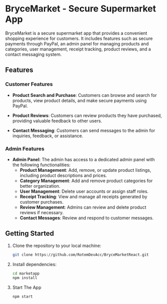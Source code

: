 <!-- # Getting Started with Create React App

This project was bootstrapped with [Create React App](https://github.com/facebook/create-react-app), using the [Redux](https://redux.js.org/) and [Redux Toolkit](https://redux-toolkit.js.org/) TS template.

## Available Scripts

In the project directory, you can run:

### `npm start`

Runs the app in the development mode.\
Open [http://localhost:3000](http://localhost:3000) to view it in the browser.

The page will reload if you make edits.\
You will also see any lint errors in the console.

### `npm test`

Launches the test runner in the interactive watch mode.\
See the section about [running tests](https://facebook.github.io/create-react-app/docs/running-tests) for more information.

### `npm run build`

Builds the app for production to the `build` folder.\
It correctly bundles React in production mode and optimizes the build for the best performance.

The build is minified and the filenames include the hashes.\
Your app is ready to be deployed!

See the section about [deployment](https://facebook.github.io/create-react-app/docs/deployment) for more information.

### `npm run eject`

**Note: this is a one-way operation. Once you `eject`, you can’t go back!**

If you aren’t satisfied with the build tool and configuration choices, you can `eject` at any time. This command will remove the single build dependency from your project.

Instead, it will copy all the configuration files and the transitive dependencies (webpack, Babel, ESLint, etc) right into your project so you have full control over them. All of the commands except `eject` will still work, but they will point to the copied scripts so you can tweak them. At this point you’re on your own.

You don’t have to ever use `eject`. The curated feature set is suitable for small and middle deployments, and you shouldn’t feel obligated to use this feature. However we understand that this tool wouldn’t be useful if you couldn’t customize it when you are ready for it.

## Learn More

You can learn more in the [Create React App documentation](https://facebook.github.io/create-react-app/docs/getting-started).

To learn React, check out the [React documentation](https://reactjs.org/). -->


# BryceMarket - Secure Supermarket App

BryceMarket is a secure supermarket app that provides a convenient shopping experience for customers. It includes features such as secure payments through PayPal, an admin panel for managing products and categories, user management, receipt tracking, product reviews, and a contact messaging system.

## Features

### Customer Features

- **Product Search and Purchase**: Customers can browse and search for products, view product details, and make secure payments using PayPal.

- **Product Reviews**: Customers can review products they have purchased, providing valuable feedback to other users.

- **Contact Messaging**: Customers can send messages to the admin for inquiries, feedback, or assistance.

### Admin Features

- **Admin Panel**: The admin has access to a dedicated admin panel with the following functionalities:
  - **Product Management**: Add, remove, or update product listings, including product descriptions and prices.
  - **Category Management**: Add and remove product categories for better organization.
  - **User Management**: Delete user accounts or assign staff roles.
  - **Receipt Tracking**: View and manage all receipts generated by customer purchases.
  - **Review Management**: Admins can review and delete product reviews if necessary.
  - **Contact Messages**: Review and respond to customer messages.

## Getting Started

1. Clone the repository to your local machine:

   ```bash
   git clone https://github.com/RotemDevAcc/BryceMarketReact.git
2. 
    Install dependencies:
    ```bash
    cd marketapp
    npm install
3. 
    Start The App
    ```bash
    npm start